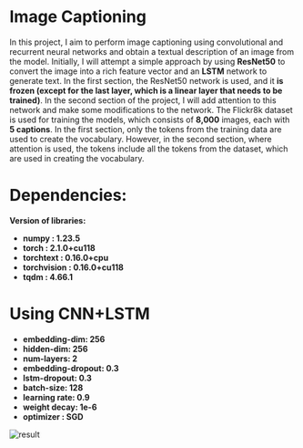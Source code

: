 # Image Captioning

In this project, I aim to perform image captioning using convolutional and recurrent neural networks and obtain a textual description of an image from the model. Initially, I will attempt a simple approach by using **ResNet50** to convert the image into a rich feature vector and an **LSTM** network to generate text. In the first section, the ResNet50 network is used, and it **is frozen (except for the last layer, which is a linear layer that needs to be trained)**. In the second section of the project, I will add attention to this network and make some modifications to the network. The Flickr8k dataset is used for training the models, which consists of **8,000** images, each with **5 captions**. In the first section, only the tokens from the training data are used to create the vocabulary. However, in the second section, where attention is used, the tokens include all the tokens from the dataset, which are used in creating the vocabulary.

# Dependencies:
**Version of libraries:**
* **numpy : 1.23.5**
* **torch : 2.1.0+cu118**
* **torchtext : 0.16.0+cpu**
* **torchvision : 0.16.0+cu118**
* **tqdm : 4.66.1**

# Using CNN+LSTM

* **embedding-dim: 256**
* **hidden-dim: 256**
* **num-layers: 2**
* **embedding-dropout: 0.3**
* **lstm-dropout: 0.3**
* **batch-size: 128**
* **learning rate: 0.9**
* **weight decay: 1e-6**
* **optimizer : SGD**

<img src="https://github.com/ahmadrezabaqerzade/ImageCaptioning/tree/main/images/Screenshot from 2023-11-01 04-02-23.png"  title="result">
